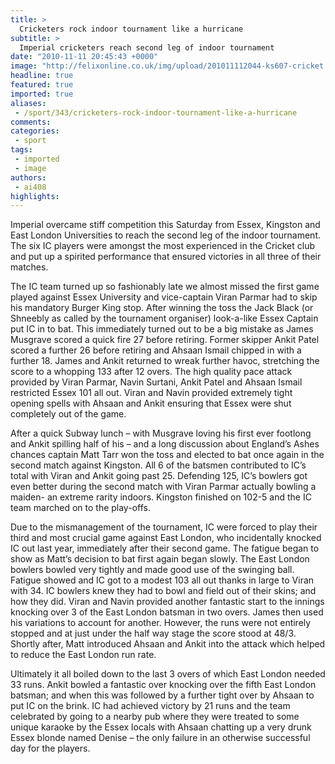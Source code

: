 ```yaml
---
title: >
  Cricketers rock indoor tournament like a hurricane
subtitle: >
  Imperial cricketers reach second leg of indoor tournament
date: "2010-11-11 20:45:43 +0000"
image: "http://felixonline.co.uk/img/upload/201011112044-ks607-cricket.jpg"
headline: true
featured: true
imported: true
aliases:
 - /sport/343/cricketers-rock-indoor-tournament-like-a-hurricane
comments:
categories:
 - sport
tags:
 - imported
 - image
authors:
 - ai408
highlights:
---
```


Imperial overcame stiff competition this Saturday from Essex, Kingston and East London Universities to reach the second leg of the indoor tournament. The six IC players were amongst the most experienced in the Cricket club and put up a spirited performance that ensured victories in all three of their matches.

The IC team turned up so fashionably late we almost missed the first game played against Essex University and vice-captain Viran Parmar had to skip his mandatory Burger King stop. After winning the toss the Jack Black (or Shneebly as called by the tournament organiser) look-a-like Essex Captain put IC in to bat. This immediately turned out to be a big mistake as James Musgrave scored a quick fire 27 before retiring. Former skipper Ankit Patel scored a further 26 before retiring and Ahsaan Ismail chipped in with a further 18. James and Ankit returned to wreak further havoc, stretching the score to a whopping 133 after 12 overs. The high quality pace attack provided by Viran Parmar, Navin Surtani, Ankit Patel and Ahsaan Ismail restricted Essex 101 all out. Viran and Navin provided extremely tight opening spells with Ahsaan and Ankit ensuring that Essex were shut completely out of the game.

After a quick Subway lunch – with Musgrave loving his first ever footlong and Ankit spilling half of his – and a long discussion about England’s Ashes chances captain Matt Tarr won the toss and elected to bat once again in the second match against Kingston. All 6 of the batsmen contributed to IC’s total with Viran and Ankit going past 25. Defending 125, IC’s bowlers got even better during the second match with Viran Parmar actually bowling a maiden- an extreme rarity indoors. Kingston finished on 102-5 and the IC team marched on to the play-offs.

Due to the mismanagement of the tournament, IC were forced to play their third and most crucial game against East London, who incidentally knocked IC out last year, immediately after their second game. The fatigue began to show as Matt’s decision to bat first again began slowly. The East London bowlers bowled very tightly and made good use of the swinging ball. Fatigue showed and IC got to a modest 103 all out thanks in large to Viran with 34. IC bowlers knew they had to bowl and field out of their skins; and how they did. Viran and Navin provided another fantastic start to the innings knocking over 3 of the East London batsman in two overs. James then used his variations to account for another. However, the runs were not entirely stopped and at just under the half way stage the score stood at 48/3. Shortly after, Matt introduced Ahsaan and Ankit into the attack which helped to reduce the East London run rate.

Ultimately it all boiled down to the last 3 overs of which East London needed 33 runs. Ankit bowled a fantastic over knocking over the fifth East London batsman; and when this was followed by a further tight over by Ahsaan to put IC on the brink. IC had achieved victory by 21 runs and the team celebrated by going to a nearby pub where they were treated to some unique karaoke by the Essex locals with Ahsaan chatting up a very drunk Essex blonde named Denise – the only failure in an otherwise successful day for the players.
